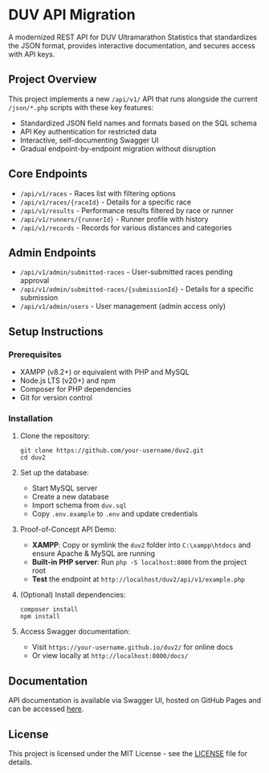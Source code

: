 # DUV API Migration

A modernized REST API for DUV Ultramarathon Statistics that standardizes the JSON format, provides interactive documentation, and secures access with API keys.

## Project Overview

This project implements a new `/api/v1/` API that runs alongside the current `/json/*.php` scripts with these key features:

- Standardized JSON field names and formats based on the SQL schema
- API Key authentication for restricted data
- Interactive, self-documenting Swagger UI
- Gradual endpoint-by-endpoint migration without disruption

## Core Endpoints

- `/api/v1/races` - Races list with filtering options
- `/api/v1/races/{raceId}` - Details for a specific race
- `/api/v1/results` - Performance results filtered by race or runner
- `/api/v1/runners/{runnerId}` - Runner profile with history
- `/api/v1/records` - Records for various distances and categories

## Admin Endpoints

- `/api/v1/admin/submitted-races` - User-submitted races pending approval
- `/api/v1/admin/submitted-races/{submissionId}` - Details for a specific submission
- `/api/v1/admin/users` - User management (admin access only)

## Setup Instructions

### Prerequisites

- XAMPP (v8.2+) or equivalent with PHP and MySQL
- Node.js LTS (v20+) and npm
- Composer for PHP dependencies
- Git for version control

### Installation

1. Clone the repository:

   ```
   git clone https://github.com/your-username/duv2.git
   cd duv2
   ```

2. Set up the database:

   - Start MySQL server
   - Create a new database
   - Import schema from `duv.sql`
   - Copy `.env.example` to `.env` and update credentials

3. Proof-of-Concept API Demo:
   - **XAMPP**: Copy or symlink the `duv2` folder into `C:\xampp\htdocs` and ensure Apache & MySQL are running
   - **Built-in PHP server**: Run `php -S localhost:8000` from the project root
   - **Test** the endpoint at `http://localhost/duv2/api/v1/example.php`
4. (Optional) Install dependencies:
   ```
   composer install
   npm install
   ```
5. Access Swagger documentation:
   - Visit `https://your-username.github.io/duv2/` for online docs
   - Or view locally at `http://localhost:8000/docs/`

## Documentation

API documentation is available via Swagger UI, hosted on GitHub Pages and can be accessed [here](https://your-username.github.io/duv2/).

## License

This project is licensed under the MIT License - see the [LICENSE](LICENSE) file for details.
